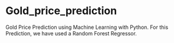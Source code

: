 # Gold_price_prediction
Gold Price Prediction using Machine Learning with Python. For this Prediction, we have used a Random Forest Regressor.
